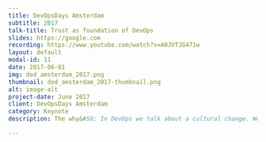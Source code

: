 ```yaml
---
title: DevOpsDays Amsterdam
subtitle: 2017
talk-title: Trust as foundation of DevOps
slides: https://google.com
recording: https://www.youtube.com/watch?v=A0JVTJG471w
layout: default
modal-id: 11
date: 2017-06-01
img: dod_amsterdam_2017.png
thumbnail: dod_amsterdam_2017-thumbnail.png
alt: image-alt
project-date: June 2017
client: DevOpsDays Amsterdam
category: Keynote
description: The why&#58; In DevOps we talk about a cultural change. We aim to tear down silos and create small cross-functional, autonomous and empowered teams. So why not only let management do the next big re-org thing, &#34;the DevOps re-org&#34;, and all is going to be fine, right!? No, because its about people. Interacting people. And for really changing a companies culture, the way people interact together, we need to establish, recreate and foster trust. If you drill down deeper into many of what makes up DevOps, you can find that trust plays a significant (if not crucial) role in establishing a DevOps culture. But what is trust? Does it really help on a DevOps journey? How can it be created or strengthened? The how&#58; I’ll first show the problem of missing trust in an (siloed) organization. Then I aim to give a definition of trust in general and which basic elements make up trust among people. I will outline which role trust plays in creating a DevOps culture, based on my very own experience within my team at SAP, as well as many examples provided by literature, blogs, etc. (e.g. &#34;The 5 dysfunctions of a Team&#34; - Lencioni ; &#34;The speed of trust&#34; - Covey). Last I will give ideas and shared experiences on how trust can be created and fostered within teams. (e.g. tell about the importance of team sizes (&#34;The mytical man-month&#34; (Brooks) as well as findings by Mr. Robin Dunbar &#34;Dunbars number&#34;), &#34;Perception of competance&#34;, &#34;Perception of intensions&#34;, &#34;Capacity of trusting&#34;, the importance of failure tolerance, openness, common shared goals, respect, diversity, …)

---
```

